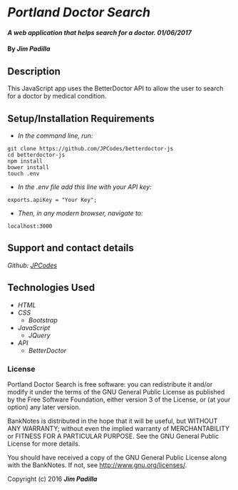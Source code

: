 # _Portland Doctor Search_

#### _A web application that helps search for a doctor. 01/06/2017_

#### By _**Jim Padilla**_

## Description

This JavaScript app uses the BetterDoctor API to allow the user to search for a doctor by medical condition.

## Setup/Installation Requirements

* _In the command line, run:_
```
git clone https://github.com/JPCodes/betterdoctor-js
cd betterdoctor-js
npm install
bower install
touch .env
```
* _In the .env file add this line with your API key:_
```
exports.apiKey = "Your Key";
```
* _Then, in any modern browser, navigate to:_
```
localhost:3000
```

## Support and contact details

_Github: [JPCodes](https://github.com/JPCodes)_

## Technologies Used

* _HTML_
* _CSS_
  * _Bootstrap_
* _JavaScript_
  * _JQuery_
* _API_
  * _BetterDoctor_

### License

Portland Doctor Search is free software: you can redistribute it and/or modify it under the terms of the GNU General Public License as published by the Free Software Foundation, either version 3 of the License, or (at your option) any later version.

BankNotes is distributed in the hope that it will be useful, but WITHOUT ANY WARRANTY; without even the implied warranty of MERCHANTABILITY or FITNESS FOR A PARTICULAR PURPOSE. See the GNU General Public License for more details.

You should have received a copy of the GNU General Public License along with the BankNotes. If not, see http://www.gnu.org/licenses/.

Copyright (c) 2016 **_Jim Padilla_**
